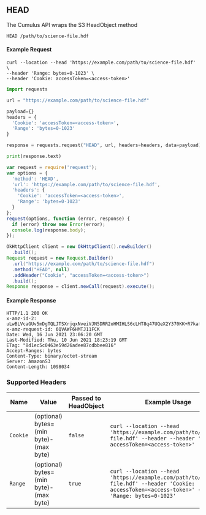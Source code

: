 ## HEAD
The Cumulus API wraps the S3 HeadObject method

```endpoint
HEAD /path/to/science-file.hdf
```

#### Example Request
```curl
curl --location --head 'https://example.com/path/to/science-file.hdf' \
--header 'Range: bytes=0-1023' \
--header 'Cookie: accessToken=<access-token>'
```

```python
import requests

url = "https://example.com/path/to/science-file.hdf"

payload={}
headers = {
  'Cookie': 'accessToken=<access-token>', 
  'Range': 'bytes=0-1023'
}

response = requests.request("HEAD", url, headers=headers, data=payload)

print(response.text)

```

```javascript
var request = require('request');
var options = {
  'method': 'HEAD',
  'url': 'https://example.com/path/to/science-file.hdf',
  'headers': {
    'Cookie': 'accessToken=<access-token>', 
    'Range': 'bytes=0-1023'
  }
};
request(options, function (error, response) {
  if (error) throw new Error(error);
  console.log(response.body);
});

```

```java
OkHttpClient client = new OkHttpClient().newBuilder()
  .build();
Request request = new Request.Builder()
  .url("https://example.com/path/to/science-file.hdf")
  .method("HEAD", null)
  .addHeader("Cookie", "accessToken=<access-token>")
  .build();
Response response = client.newCall(request).execute();

```
#### Example Response
```http
HTTP/1.1 200 OK
x-amz-id-2: uLwBLVcaGUv5mDgTQLJTSXrjqxNveiVJN5DRR2oHMIHLS6cLHT8q47UQeX2Y370KK+R7kafhmzE=
x-amz-request-id: 6QVAWF6HMTJ11FCK
Date: Wed, 16 Jun 2021 23:06:20 GMT
Last-Modified: Thu, 10 Jun 2021 18:23:19 GMT
ETag: "8d1ec5c0463e59d26adee87cdbbee816"
Accept-Ranges: bytes
Content-Type: binary/octet-stream
Server: AmazonS3
Content-Length: 1098034
```

### Supported Headers
Name | Value | Passed to HeadObject | Example Usage
---|---|---|---
`Cookie` | (optional) bytes=(min byte)-(max byte) | `false` | `curl --location --head 'https://example.com/path/to/science-file.hdf' --header --header 'Cookie: accessToken=<access-token>'`
`Range` | (optional) bytes=(min byte)-(max byte) | `true` | `curl --location --head 'https://example.com/path/to/science-file.hdf' --header 'Cookie: accessToken=<access-token>' --header 'Range: bytes=0-1023'`

<!-- The full list of supported headers can be found [here](https://docs.aws.amazon.com/AmazonS3/latest/API/API_HeadObject.html) -->